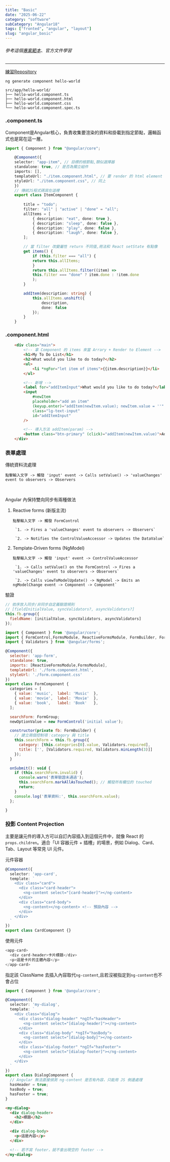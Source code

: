 ```yaml
---
title: "Basic"
date: "2025-06-22"
category: "software"
subCategory: "Angular18"
tags: ["fronted", "angular", "layout"]
slug: "angular_basic"
---
```

###### 參考這個[專案範本](https://github.com/mbejda/AngularFire-Starter-Template)、官方文件學習

---
[練習Repository](https://github.com/cao0085/angular-18)

```shell
ng generate component hello-world

src/app/hello-world/
├── hello-world.component.ts
├── hello-world.component.html
├── hello-world.component.css
└── hello-world.component.spec.ts
```


### .component.ts

Component是Angular核心，負責收集要渲染的資料和掛載到指定節點，邏輯函式也是寫在這一層。

```ts
import { Component } from "@angular/core";

    @Component({
    selector: "app-item", // 目標的根節點,類似選擇器
    standalone: true, // 是否為獨立組件
    imports: [],
    templateUrl: "./item.component.html", // 要 render 的 html element
    styleUrl: "./item.component.css", // 同上
    })
    // 傳統JS程式碼寫在這裡 
    export class ItemComponent {
    
        title = "todo";
        filter: "all" | "active" | "done" = "all";
        allItems = [
            { description: "eat", done: true },
            { description: "sleep", done: false },
            { description: "play", done: false },
            { description: "laugh", done: false },
        ];

        // 當 filter 改變屬性 return 不同值,用法和 React setState 有點像
        get items() {
            if (this.filter === "all") {
            return this.allItems;
            }
            return this.allItems.filter((item) =>
            this.filter === "done" ? item.done : !item.done
            );
        }

        addItem(description: string) {
            this.allItems.unshift({
                description,
                done: false
            });
        }
    }
```


### .component.html

``` html
    <div class="main">
        <!-- 拿 Component 的 items 來當 Arrary + Render to Element -->
        <h1>My To Do List</h1>
        <h2>What would you like to do today?</h2>
        <ul>
            <li *ngFor="let item of items">{{item.description}}</li>
        </ul>

        <!-- 新增 -->
        <label for="addItemInput">What would you like to do today?</label>
        <input
            #newItem
            placeholder="add an item"
            (keyup.enter)="addItem(newItem.value); newItem.value = ''"
            class="lg-text-input"
            id="addItemInput"
        />

        <!-- 導入方法 addItem(param) -->
        <button class="btn-primary" (click)="addItem(newItem.value)">Add</button>
    </div>
```

### 表單處理

傳統資料流處理

`點擊輸入文字 -> 觸發 'input' event -> Calls setValue() -> 'valueChanges' event to observers -> Observers`

<br>

Angular 內保持雙向同步有兩種做法

1. Reactive forms (新版主流)

    `點擊輸入文字 -> 觸發 FormControl`

        `1. -> Fires a 'valueChanges' event to observers -> Observers`

        `2. -> Notifies the ControlValueAccessor -> Updates the DataValue`


2. Template-Driven forms (NgModel)

    `點擊輸入文字 -> 觸發 'input' event -> ControlValueAccessor`

        `1. -> Calls setValue() on the FormControl -> Fires a 'valueChanges' event to observers -> Observers`

        `2. -> Calls viewToModelUpdate() -> NgModel -> Emits an ngModelChange event -> Component -> Component`

驗證

```js
// 依序放入同步/非同步自定義驗證規則
// [fieldInitialValue, syncValidators?, asyncValidators?]
this.fb.group({
  fieldName: [initialValue, syncValidators, asyncValidators]
});
```

```js
import { Component } from '@angular/core';
import { FormControl,FormsModule, ReactiveFormsModule, FormBuilder, FormGroup } from '@angular/forms';
import { Validators } from '@angular/forms';

@Component({
  selector: 'app-form',
  standalone: true,
  imports: [ReactiveFormsModule,FormsModule],
  templateUrl: './form.component.html',
  styleUrl: './form.component.css'
})
export class FormComponent {
  categories = [
    { value: 'music',  label: 'Music'  },
    { value: 'movie',  label: 'Movie'  },
    { value: 'book',   label: 'Book'   },
  ];

  searchForm: FormGroup;
  newOptionValue = new FormControl('initial value');

  constructor(private fb: FormBuilder) {
    // 建立兩個控制項：category 與 title
    this.searchForm = this.fb.group({
      category: [this.categories[0].value, Validators.required],
      title: ['', [Validators.required, Validators.minLength(3)]]
    });
  }

  onSubmit(): void {
    if (this.searchForm.invalid) {
      console.warn('表單驗證未通過');
      this.searchForm.markAllAsTouched(); // 觸發所有欄位的 touched
      return;
    }
    console.log('表單資料:', this.searchForm.value);
  };

}
```

### 投影 Content Projection

主要是讓元件的導入方可以自訂內容插入到這個元件中，就像 React 的 `props.children`。適合「UI 容器元件 + 插槽」的場景，例如 Dialog、Card、Tab、Layout 等常見 UI 元件。

元件容器

```ts
@Component({
  selector: 'app-card',
  template: `
    <div class="card">
      <div class="card-header">
        <ng-content select="[card-header]"></ng-content>
      </div>
      <div class="card-body">
        <ng-content></ng-content> <!-- 預設內容 -->
      </div>
    </div>
  `
})
export class CardComponent {}
```

使用元件

```ts
<app-card>
  <div card-header>卡片標題</div>
  <p>這是卡片的主體內容</p>
</app-card>
```

指定該 ClassName 去插入內容取代`ng-content`,且若沒被指定到`ng-content`也不會占位

```ts
import { Component } from '@angular/core';

@Component({
  selector: 'my-dialog',
  template: `
    <div class="dialog">
      <div class="dialog-header" *ngIf="hasHeader">
        <ng-content select="[dialog-header]"></ng-content>
      </div>
      <div class="dialog-body" *ngIf="hasBody">
        <ng-content select="[dialog-body]"></ng-content>
      </div>
      <div class="dialog-footer" *ngIf="hasFooter">
        <ng-content select="[dialog-footer]"></ng-content>
      </div>
    </div>
  `
})
export class DialogComponent {
  // Angular 無法直接偵測 ng-content 是否有內容，只能用 JS 側邊處理
  hasHeader = true;
  hasBody = true;
  hasFooter = true;
}
```

```html
<my-dialog>
  <div dialog-header>
    <h2>標題</h2>
  </div>

  <div dialog-body>
    <p>這是內容</p>
  </div>

  <!-- 若不寫 footer，就不會出現空的 footer -->
</my-dialog>
```
